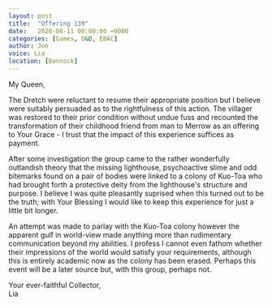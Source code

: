 ```yaml
---
layout: post
title:  "Offering 139"
date:   2020-08-11 00:00:00 +0000
categories: [Games, D&D, EBAC]
author: Joe
voice: Lia
location: [Bannock]
---
```

My Queen,

The Dretch were reluctant to resume their appropriate position but I believe were suitably persuaded as to the rightfulness of this action. The villager was restored to their prior condition without undue fuss and recounted the transformation of their childhood friend from man to Merrow as an offering to Your Grace - I trust that the impact of this experience suffices as payment.

After some investigation the group came to the rather wonderfully outlandish theory that the missing lighthouse, psychoactive slime and odd bitemarks found on a pair of bodies were linked to a colony of Kuo-Toa who had brought forth a protective deity from the lighthouse's structure and purpose. I believe I was quite pleasantly suprised when this turned out to be the truth; with Your Blessing I would like to keep this experience for just a little bit longer.<!-- more -->

An attempt was made to parlay with the Kuo-Toa colony however the apparent gulf in world-view made anything more than rudimentary communication beyond my abilities. I profess I cannot even fathom whether their impressions of the world would satisfy your requirements, although this is entirely academic now as the colony has been erased. Perhaps this event will be a later source but, with this group, perhaps not.

Your ever-faithful Collector,  
Lia